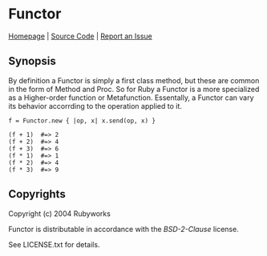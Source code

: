 # Functor

[Homepage](http://rubyworks.github.com/functor) |
[Source Code](http://github.com/rubyworks/functor) |
[Report an Issue](http://github.com/rubyworks/functor/issues)


## Synopsis

By definition a Functor is simply a first class method, but these are common
in the form of Method and Proc. So for Ruby a Functor is a more specialized
as a Higher-order function or Metafunction. Essentally, a Functor can vary
its behavior accorrding to the operation applied to it.

    f = Functor.new { |op, x| x.send(op, x) }

    (f + 1)  #=> 2
    (f + 2)  #=> 4
    (f + 3)  #=> 6
    (f * 1)  #=> 1
    (f * 2)  #=> 4
    (f * 3)  #=> 9


## Copyrights

Copyright (c) 2004 Rubyworks

Functor is distributable in accordance with the *BSD-2-Clause* license.

See LICENSE.txt for details.

